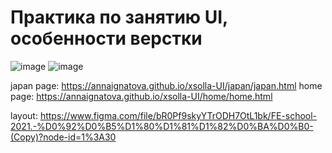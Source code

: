 # Практика по занятию UI, особенности верстки

![image](https://user-images.githubusercontent.com/61065956/144744845-56b91625-1abc-4116-bd7c-35c0282d217b.png)
![image](https://user-images.githubusercontent.com/61065956/144744856-134d8c17-50ce-4b0c-a96c-c4af75fbd992.png)

japan page:  https://annaignatova.github.io/xsolla-UI/japan/japan.html
home page: https://annaignatova.github.io/xsolla-UI/home/home.html

layout: https://www.figma.com/file/bR0Pf9skyYTrODH7OtL1bk/FE-school-2021.-%D0%92%D0%B5%D1%80%D1%81%D1%82%D0%BA%D0%B0-(Copy)?node-id=1%3A30
